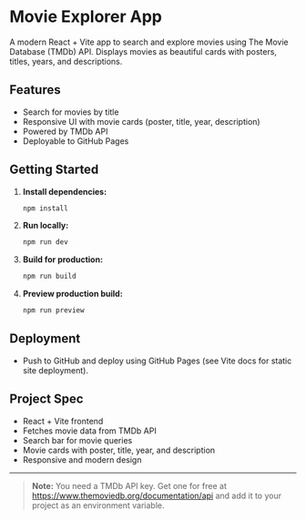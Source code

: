 # Movie Explorer App

A modern React + Vite app to search and explore movies using The Movie Database (TMDb) API. Displays movies as beautiful cards with posters, titles, years, and descriptions.

## Features

- Search for movies by title
- Responsive UI with movie cards (poster, title, year, description)
- Powered by TMDb API
- Deployable to GitHub Pages

## Getting Started

1. **Install dependencies:**
   ```sh
   npm install
   ```
2. **Run locally:**
   ```sh
   npm run dev
   ```
3. **Build for production:**
   ```sh
   npm run build
   ```
4. **Preview production build:**
   ```sh
   npm run preview
   ```

## Deployment

- Push to GitHub and deploy using GitHub Pages (see Vite docs for static site deployment).

## Project Spec

- React + Vite frontend
- Fetches movie data from TMDb API
- Search bar for movie queries
- Movie cards with poster, title, year, and description
- Responsive and modern design

---

> **Note:** You need a TMDb API key. Get one for free at https://www.themoviedb.org/documentation/api and add it to your project as an environment variable.
